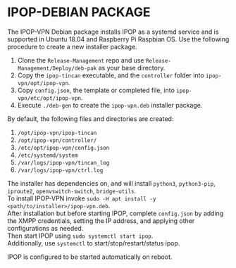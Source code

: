 # IPOP-DEBIAN PACKAGE

The IPOP-VPN Debian package installs IPOP as a systemd service and is supported in Ubuntu 18.04 and Raspberry Pi Raspbian OS. Use the following procedure to create a new installer package.
1. Clone the `Release-Management` repo and use `Release-Management/Deploy/deb-pak` as your base directory.
2. Copy the `ipop-tincan` executable, and the `controller` folder into `ipop-vpn/opt/ipop-vpn`.
3. Copy `config.json`, the template or completed file, into `ipop-vpn/etc/opt/ipop-vpn`.
4. Execute `./deb-gen` to create the `ipop-vpn.deb` installer package.

By default, the following files and directories are created:
1. `/opt/ipop-vpn/ipop-tincan`
2. `/opt/ipop-vpn/controller/`
3. `/etc/opt/ipop-vpn/config.json`
4. `/etc/systemd/system`
5. `/var/logs/ipop-vpn/tincan_log`
6. `/var/logs/ipop-vpn/ctrl.log`

The installer has dependencies on, and will install `python3`, `python3-pip`, `iproute2`, `openvswitch-switch`, `bridge-utils`.  
To install IPOP-VPN invoke `sudo -H apt install -y <path/to/installer>/ipop-vpn.deb`.  
After installation but before starting IPOP, complete `config.json` by adding the XMPP credentials, setting the IP address, and applying other configurations as needed.  
Then start IPOP using `sudo systemctl start ipop`.  
Additionally, use `systemctl` to start/stop/restart/status ipop.

IPOP is configured to be started automatically on reboot.
